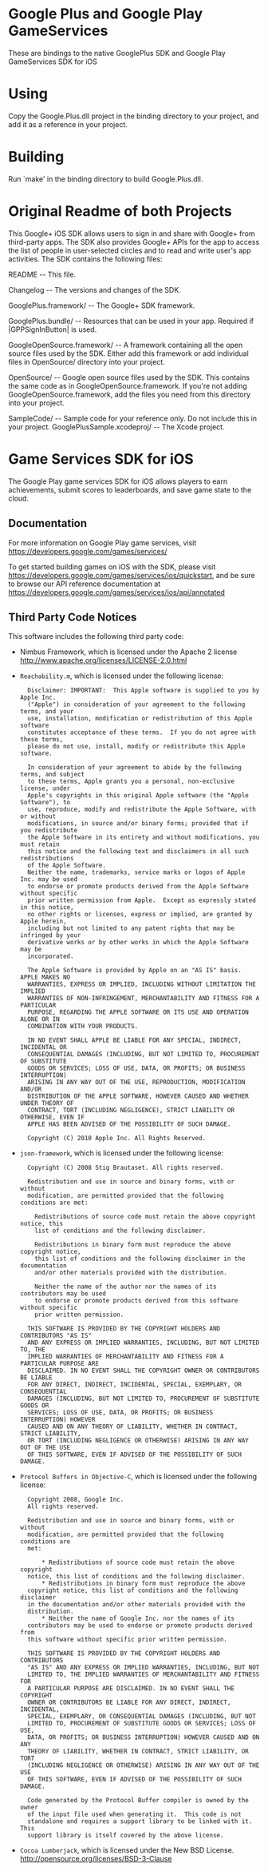 Google Plus and Google Play GameServices
========================================

These are bindings to the native GooglePlus SDK and Google Play GameServices SDK for iOS 

Using
=====

Copy the Google.Plus.dll project in the binding directory to your
project, and add it as a reference in your project.

Building
========

Run `make' in the binding directory to build Google.Plus.dll.

Original Readme of both Projects
================================

This Google+ iOS SDK allows users to sign in and share with Google+ from
third-party apps.  The SDK also provides Google+ APIs for the app to access
the list of people in user-selected circles and to read and write user's app
activities.  The SDK contains the following files:

README  -- This file.

Changelog  -- The versions and changes of the SDK.

GooglePlus.framework/  -- The Google+ SDK framework.

GooglePlus.bundle/  -- Resources that can be used in your app.
                       Required if |GPPSignInButton| is used.

GoogleOpenSource.framework/ -- A framework containing all the open source files
                               used by the SDK.
                               Either add this framework or add individual
                               files in OpenSource/ directory into your project.

OpenSource/  -- Google open source files used by the SDK.
                This contains the same code as in GoogleOpenSource.framework.
                If you're not adding GoogleOpenSource.framework, add the files
                you need from this directory into your project.

SampleCode/  -- Sample code for your reference only.
                Do not include this in your project.
   GooglePlusSample.xcodeproj/  -- The Xcode project.


# Game Services SDK for iOS #

The Google Play game services SDK for iOS allows players to earn achievements, submit scores to
leaderboards, and save game state to the cloud.

## Documentation ##

For more information on Google Play game services, visit
<https://developers.google.com/games/services/>

To get started building games on iOS with the SDK, please visit
<https://developers.google.com/games/services/ios/quickstart>, and be sure to browse our
API reference documentation at <https://developers.google.com/games/services/ios/api/annotated>

## Third Party Code Notices ##

This software includes the following third party code:

+ Nimbus Framework, which is licensed under the Apache 2 license
<http://www.apache.org/licenses/LICENSE-2.0.html>

+ `Reachability.m`, which is licensed under the following license:

        Disclaimer: IMPORTANT:  This Apple software is supplied to you by Apple Inc.
        ("Apple") in consideration of your agreement to the following terms, and your
        use, installation, modification or redistribution of this Apple software
        constitutes acceptance of these terms.  If you do not agree with these terms,
        please do not use, install, modify or redistribute this Apple software.

        In consideration of your agreement to abide by the following terms, and subject
        to these terms, Apple grants you a personal, non-exclusive license, under
        Apple's copyrights in this original Apple software (the "Apple Software"), to
        use, reproduce, modify and redistribute the Apple Software, with or without
        modifications, in source and/or binary forms; provided that if you redistribute
        the Apple Software in its entirety and without modifications, you must retain
        this notice and the following text and disclaimers in all such redistributions
        of the Apple Software.
        Neither the name, trademarks, service marks or logos of Apple Inc. may be used
        to endorse or promote products derived from the Apple Software without specific
        prior written permission from Apple.  Except as expressly stated in this notice,
        no other rights or licenses, express or implied, are granted by Apple herein,
        including but not limited to any patent rights that may be infringed by your
        derivative works or by other works in which the Apple Software may be
        incorporated.

        The Apple Software is provided by Apple on an "AS IS" basis.  APPLE MAKES NO
        WARRANTIES, EXPRESS OR IMPLIED, INCLUDING WITHOUT LIMITATION THE IMPLIED
        WARRANTIES OF NON-INFRINGEMENT, MERCHANTABILITY AND FITNESS FOR A PARTICULAR
        PURPOSE, REGARDING THE APPLE SOFTWARE OR ITS USE AND OPERATION ALONE OR IN
        COMBINATION WITH YOUR PRODUCTS.

        IN NO EVENT SHALL APPLE BE LIABLE FOR ANY SPECIAL, INDIRECT, INCIDENTAL OR
        CONSEQUENTIAL DAMAGES (INCLUDING, BUT NOT LIMITED TO, PROCUREMENT OF SUBSTITUTE
        GOODS OR SERVICES; LOSS OF USE, DATA, OR PROFITS; OR BUSINESS INTERRUPTION)
        ARISING IN ANY WAY OUT OF THE USE, REPRODUCTION, MODIFICATION AND/OR
        DISTRIBUTION OF THE APPLE SOFTWARE, HOWEVER CAUSED AND WHETHER UNDER THEORY OF
        CONTRACT, TORT (INCLUDING NEGLIGENCE), STRICT LIABILITY OR OTHERWISE, EVEN IF
        APPLE HAS BEEN ADVISED OF THE POSSIBILITY OF SUCH DAMAGE.

        Copyright (C) 2010 Apple Inc. All Rights Reserved.

+ `json-framework`, which is licensed under the following license:

        Copyright (C) 2008 Stig Brautaset. All rights reserved.

        Redistribution and use in source and binary forms, with or without
        modification, are permitted provided that the following conditions are met:

          Redistributions of source code must retain the above copyright notice, this
          list of conditions and the following disclaimer.

          Redistributions in binary form must reproduce the above copyright notice,
          this list of conditions and the following disclaimer in the documentation
          and/or other materials provided with the distribution.

          Neither the name of the author nor the names of its contributors may be used
          to endorse or promote products derived from this software without specific
          prior written permission.

        THIS SOFTWARE IS PROVIDED BY THE COPYRIGHT HOLDERS AND CONTRIBUTORS "AS IS"
        AND ANY EXPRESS OR IMPLIED WARRANTIES, INCLUDING, BUT NOT LIMITED TO, THE
        IMPLIED WARRANTIES OF MERCHANTABILITY AND FITNESS FOR A PARTICULAR PURPOSE ARE
        DISCLAIMED. IN NO EVENT SHALL THE COPYRIGHT OWNER OR CONTRIBUTORS BE LIABLE
        FOR ANY DIRECT, INDIRECT, INCIDENTAL, SPECIAL, EXEMPLARY, OR CONSEQUENTIAL
        DAMAGES (INCLUDING, BUT NOT LIMITED TO, PROCUREMENT OF SUBSTITUTE GOODS OR
        SERVICES; LOSS OF USE, DATA, OR PROFITS; OR BUSINESS INTERRUPTION) HOWEVER
        CAUSED AND ON ANY THEORY OF LIABILITY, WHETHER IN CONTRACT, STRICT LIABILITY,
        OR TORT (INCLUDING NEGLIGENCE OR OTHERWISE) ARISING IN ANY WAY OUT OF THE USE
        OF THIS SOFTWARE, EVEN IF ADVISED OF THE POSSIBILITY OF SUCH DAMAGE.

+ `Protocol Buffers in Objective-C`, which is licensed under the following license:

        Copyright 2008, Google Inc.
        All rights reserved.

        Redistribution and use in source and binary forms, with or without
        modification, are permitted provided that the following conditions are
        met:

            * Redistributions of source code must retain the above copyright
        notice, this list of conditions and the following disclaimer.
            * Redistributions in binary form must reproduce the above
        copyright notice, this list of conditions and the following disclaimer
        in the documentation and/or other materials provided with the
        distribution.
            * Neither the name of Google Inc. nor the names of its
        contributors may be used to endorse or promote products derived from
        this software without specific prior written permission.

        THIS SOFTWARE IS PROVIDED BY THE COPYRIGHT HOLDERS AND CONTRIBUTORS
        "AS IS" AND ANY EXPRESS OR IMPLIED WARRANTIES, INCLUDING, BUT NOT
        LIMITED TO, THE IMPLIED WARRANTIES OF MERCHANTABILITY AND FITNESS FOR
        A PARTICULAR PURPOSE ARE DISCLAIMED. IN NO EVENT SHALL THE COPYRIGHT
        OWNER OR CONTRIBUTORS BE LIABLE FOR ANY DIRECT, INDIRECT, INCIDENTAL,
        SPECIAL, EXEMPLARY, OR CONSEQUENTIAL DAMAGES (INCLUDING, BUT NOT
        LIMITED TO, PROCUREMENT OF SUBSTITUTE GOODS OR SERVICES; LOSS OF USE,
        DATA, OR PROFITS; OR BUSINESS INTERRUPTION) HOWEVER CAUSED AND ON ANY
        THEORY OF LIABILITY, WHETHER IN CONTRACT, STRICT LIABILITY, OR TORT
        (INCLUDING NEGLIGENCE OR OTHERWISE) ARISING IN ANY WAY OUT OF THE USE
        OF THIS SOFTWARE, EVEN IF ADVISED OF THE POSSIBILITY OF SUCH DAMAGE.

        Code generated by the Protocol Buffer compiler is owned by the owner
        of the input file used when generating it.  This code is not
        standalone and requires a support library to be linked with it.  This
        support library is itself covered by the above license.

+ `Cocoa Lumberjack`, which is licensed under the New BSD License.
<http://opensource.org/licenses/BSD-3-Clause>
